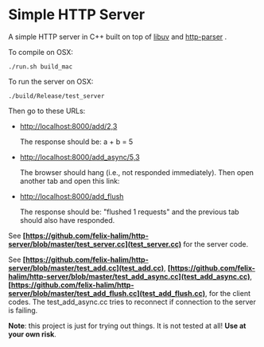 Simple HTTP Server
===========

A simple HTTP server in C++ built on top of 
[libuv](https://github.com/joyent/libuv)
and
[http-parser](https://github.com/joyent/http-parser)
.

To compile on OSX:

    ./run.sh build_mac

To run the server on OSX:

    ./build/Release/test_server

Then go to these URLs:


* [http://localhost:8000/add/2,3](http://localhost:8000/add/2,3)

    The response should be: a + b = 5
 
* [http://localhost:8000/add_async/5,3](http://localhost:8000/add_async/5,3)

    The browser should hang (i.e., not responded immediately).
    Then open another tab and open this link:

* [http://localhost:8000/add_flush](http://localhost:8000/add_flush)

    The response should be: "flushed 1 requests" and
    the previous tab should also have responded.


See <b>[https://github.com/felix-halim/http-server/blob/master/test_server.cc](test_server.cc)</b> for the server code.

See
<b>[https://github.com/felix-halim/http-server/blob/master/test_add.cc](test_add.cc)</b>,
<b>[https://github.com/felix-halim/http-server/blob/master/test_add_async.cc](test_add_async.cc)</b>,
<b>[https://github.com/felix-halim/http-server/blob/master/test_add_flush.cc](test_add_flush.cc)</b>,  for the client codes.
The test_add_async.cc tries to reconnect if connection to the server is failing.

<b>Note</b>: this project is just for trying out things.
It is not tested at all! <b>Use at your own risk</b>.
